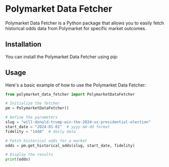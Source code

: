 # Polymarket Data Fetcher

Polymarket Data Fetcher is a Python package that allows you to easily fetch historical odds data from Polymarket for specific market outcomes.

## Installation

You can install the Polymarket Data Fetcher using pip:
## Usage

Here's a basic example of how to use the Polymarket Data Fetcher:

```python
from polymarket_data_fetcher import PolymarketDataFetcher

# Initialize the fetcher
pm = PolymarketDataFetcher()

# Define the parameters
slug = "will-donald-trump-win-the-2024-us-presidential-election"
start_date = "2024-01-01"  # yyyy-mm-dd format
fidelity = "1440"  # daily data

# Fetch historical odds for a market
odds = pm.get_historical_odds(slug, start_date, fidelity)

# Display the results
print(odds)